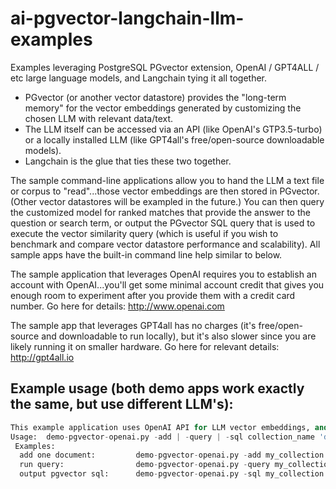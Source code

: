 # ai-pgvector-langchain-llm-examples
Examples leveraging PostgreSQL PGvector extension, OpenAI / GPT4ALL / etc large language models, and Langchain tying it all together.

- PGvector (or another vector datastore) provides the "long-term memory" for the vector embeddings generated by customizing the chosen LLM with relevant data/text.
- The LLM itself can be accessed via an API (like OpenAI's GTP3.5-turbo) or a locally installed LLM (like GPT4all's free/open-source downloadable models).
- Langchain is the glue that ties these two together.

The sample command-line applications allow you to hand the LLM a text file or corpus to "read"...those vector embeddings are then stored in PGvector.  (Other vector datastores will be exampled in the future.) You can then query the customized model for ranked matches that provide the answer to the question or search term, or output the PGvector SQL query that is used to execute the vector similarity query (which is useful if you wish to benchmark and compare vector datastore performance and scalability). All sample apps have the built-in command line help similar to below.

The sample application that leverages OpenAI requires you to establish an account with OpenAI...you'll get some minimal account credit that gives you enough room to experiment after you provide them with a credit card number.  Go here for details:  http://www.openai.com

The sample app that leverages GPT4all has no charges (it's free/open-source and downloadable to run locally), but it's also slower since you are likely running it on smaller hardware.  Go here for relevant details: http://gpt4all.io

## Example usage (both demo apps work exactly the same, but use different LLM's):

```python demo-pgvector-openai.py
This example application uses OpenAI API for LLM vector embeddings, and PostgreSQL PGvector extension for vector storage and query.
Usage:  demo-pgvector-openai.py -add | -query | -sql collection_name 'document_path_and_name'|'question, phrase, or text query'
 Examples:
  add one document:         demo-pgvector-openai.py -add my_collection 'State-of-the-Union-address.txt'
  run query:                demo-pgvector-openai.py -query my_collection 'What statements did the president make about inflation?'
  output pgvector sql:      demo-pgvector-openai.py -sql my_collection 'What statements did the president make about inflation?'
```
